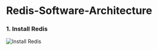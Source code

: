 # Redis-Software-Architecture
### 1. Install Redis
<img src="https://i.imgur.com/jokZxnO.png" alt="Install Redis" />
